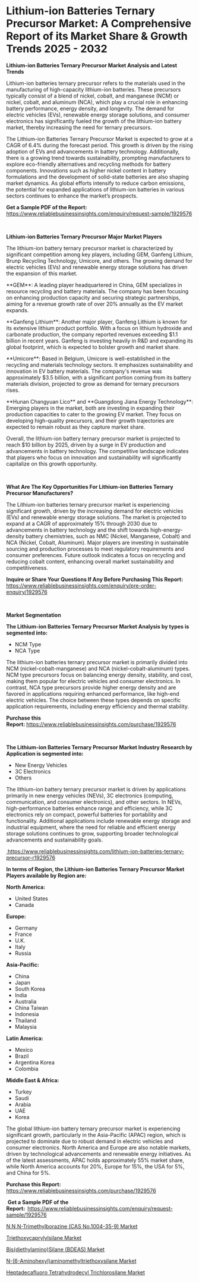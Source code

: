 <p><h1>Lithium-ion Batteries Ternary Precursor Market: A Comprehensive Report of its Market Share & Growth Trends 2025 - 2032</h1></p><p><strong>Lithium-ion Batteries Ternary Precursor Market Analysis and Latest Trends</strong></p>
<p><p>Lithium-ion batteries ternary precursor refers to the materials used in the manufacturing of high-capacity lithium-ion batteries. These precursors typically consist of a blend of nickel, cobalt, and manganese (NCM) or nickel, cobalt, and aluminum (NCA), which play a crucial role in enhancing battery performance, energy density, and longevity. The demand for electric vehicles (EVs), renewable energy storage solutions, and consumer electronics has significantly fueled the growth of the lithium-ion battery market, thereby increasing the need for ternary precursors.</p><p>The Lithium-ion Batteries Ternary Precursor Market is expected to grow at a CAGR of 6.4% during the forecast period. This growth is driven by the rising adoption of EVs and advancements in battery technology. Additionally, there is a growing trend towards sustainability, prompting manufacturers to explore eco-friendly alternatives and recycling methods for battery components. Innovations such as higher nickel content in battery formulations and the development of solid-state batteries are also shaping market dynamics. As global efforts intensify to reduce carbon emissions, the potential for expanded applications of lithium-ion batteries in various sectors continues to enhance the market’s prospects.</p></p>
<p><strong>Get a Sample PDF of the Report:&nbsp;</strong> <a href="https://www.reliablebusinessinsights.com/enquiry/request-sample/1929576?utm_campaign=97&utm_medium=2&utm_source=Github&utm_content=ia&utm_term=29032025&utm_id=lithium-ion-batteries-ternary-precursor">https://www.reliablebusinessinsights.com/enquiry/request-sample/1929576</a></p>
<p>&nbsp;</p>
<p><strong>Lithium-ion Batteries Ternary Precursor Major Market Players</strong></p>
<p><p>The lithium-ion battery ternary precursor market is characterized by significant competition among key players, including GEM, Ganfeng Lithium, Brunp Recycling Technology, Umicore, and others. The growing demand for electric vehicles (EVs) and renewable energy storage solutions has driven the expansion of this market.</p><p>**GEM**: A leading player headquartered in China, GEM specializes in resource recycling and battery materials. The company has been focusing on enhancing production capacity and securing strategic partnerships, aiming for a revenue growth rate of over 20% annually as the EV market expands.</p><p>**Ganfeng Lithium**: Another major player, Ganfeng Lithium is known for its extensive lithium product portfolio. With a focus on lithium hydroxide and carbonate production, the company reported revenues exceeding $1.1 billion in recent years. Ganfeng is investing heavily in R&D and expanding its global footprint, which is expected to bolster growth and market share.</p><p>**Umicore**: Based in Belgium, Umicore is well-established in the recycling and materials technology sectors. It emphasizes sustainability and innovation in EV battery materials. The company's revenue was approximately $3.5 billion, with a significant portion coming from its battery materials division, projected to grow as demand for ternary precursors rises.</p><p>**Hunan Changyuan Lico** and **Guangdong Jiana Energy Technology**: Emerging players in the market, both are investing in expanding their production capacities to cater to the growing EV market. They focus on developing high-quality precursors, and their growth trajectories are expected to remain robust as they capture market share.</p><p>Overall, the lithium-ion battery ternary precursor market is projected to reach $10 billion by 2025, driven by a surge in EV production and advancements in battery technology. The competitive landscape indicates that players who focus on innovation and sustainability will significantly capitalize on this growth opportunity.</p></p>
<p>&nbsp;</p>
<p><strong>What Are The Key Opportunities For Lithium-ion Batteries Ternary Precursor Manufacturers?</strong></p>
<p><p>The Lithium-ion batteries ternary precursor market is experiencing significant growth, driven by the increasing demand for electric vehicles (EVs) and renewable energy storage solutions. The market is projected to expand at a CAGR of approximately 15% through 2030 due to advancements in battery technology and the shift towards high-energy-density battery chemistries, such as NMC (Nickel, Manganese, Cobalt) and NCA (Nickel, Cobalt, Aluminum). Major players are investing in sustainable sourcing and production processes to meet regulatory requirements and consumer preferences. Future outlook indicates a focus on recycling and reducing cobalt content, enhancing overall market sustainability and competitiveness.</p></p>
<p><strong>Inquire or Share Your Questions If Any Before Purchasing This Report:</strong> <a href="https://www.reliablebusinessinsights.com/enquiry/pre-order-enquiry/1929576?utm_campaign=97&utm_medium=2&utm_source=Github&utm_content=ia&utm_term=29032025&utm_id=lithium-ion-batteries-ternary-precursor">https://www.reliablebusinessinsights.com/enquiry/pre-order-enquiry/1929576</a></p>
<p>&nbsp;</p>
<p><strong>Market Segmentation</strong></p>
<p><strong>The Lithium-ion Batteries Ternary Precursor Market Analysis by types is segmented into:</strong></p>
<p><ul><li>NCM Type</li><li>NCA Type</li></ul></p>
<p><p>The lithium-ion batteries ternary precursor market is primarily divided into NCM (nickel-cobalt-manganese) and NCA (nickel-cobalt-aluminum) types. NCM type precursors focus on balancing energy density, stability, and cost, making them popular for electric vehicles and consumer electronics. In contrast, NCA type precursors provide higher energy density and are favored in applications requiring enhanced performance, like high-end electric vehicles. The choice between these types depends on specific application requirements, including energy efficiency and thermal stability.</p></p>
<p><strong>Purchase this Report:&nbsp;</strong><a href="https://www.reliablebusinessinsights.com/purchase/1929576?utm_campaign=97&utm_medium=2&utm_source=Github&utm_content=ia&utm_term=29032025&utm_id=lithium-ion-batteries-ternary-precursor">https://www.reliablebusinessinsights.com/purchase/1929576</a></p>
<p>&nbsp;</p>
<p><strong>The Lithium-ion Batteries Ternary Precursor Market Industry Research by Application is segmented into:</strong></p>
<p><ul><li>New Energy Vehicles</li><li>3C Electronics</li><li>Others</li></ul></p>
<p><p>The lithium-ion battery ternary precursor market is driven by applications primarily in new energy vehicles (NEVs), 3C electronics (computing, communication, and consumer electronics), and other sectors. In NEVs, high-performance batteries enhance range and efficiency, while 3C electronics rely on compact, powerful batteries for portability and functionality. Additional applications include renewable energy storage and industrial equipment, where the need for reliable and efficient energy storage solutions continues to grow, supporting broader technological advancements and sustainability goals.</p></p>
<p><a href="https://www.reliablebusinessinsights.com/lithium-ion-batteries-ternary-precursor-r1929576?utm_campaign=97&utm_medium=2&utm_source=Github&utm_content=ia&utm_term=29032025&utm_id=lithium-ion-batteries-ternary-precursor">&nbsp;https://www.reliablebusinessinsights.com/lithium-ion-batteries-ternary-precursor-r1929576</a></p>
<p><strong>In terms of Region, the Lithium-ion Batteries Ternary Precursor Market Players available by Region are:</strong></p>
<p>
    <p> <strong> North America: </strong>
        <ul>
            <li>United States</li>
            <li>Canada</li>
        </ul>
        </p> 
    <p> <strong> Europe: </strong>
        <ul>
            <li>Germany</li>
            <li>France</li>
            <li>U.K.</li>
            <li>Italy</li>
            <li>Russia</li>
        </ul>
        </p> 
    <p> <strong> Asia-Pacific: </strong>
        <ul>
            <li>China</li>
            <li>Japan</li>
            <li>South Korea</li>
            <li>India</li>
            <li>Australia</li>
            <li>China Taiwan</li>
            <li>Indonesia</li>
            <li>Thailand</li>
            <li>Malaysia</li>
        </ul>
        </p> 
    <p> <strong> Latin America: </strong>
        <ul>
            <li>Mexico</li>
            <li>Brazil</li>
            <li>Argentina Korea</li>
            <li>Colombia</li>
        </ul>
        </p> 
    <p> <strong> Middle East & Africa: </strong>
        <ul>
            <li>Turkey</li>
            <li>Saudi</li>
            <li>Arabia</li>
            <li>UAE</li>
            <li>Korea</li>
        </ul>
    </p>
    </p>
<p><p>The global lithium-ion battery ternary precursor market is experiencing significant growth, particularly in the Asia-Pacific (APAC) region, which is projected to dominate due to robust demand in electric vehicles and consumer electronics. North America and Europe are also notable markets, driven by technological advancements and renewable energy initiatives. As of the latest assessments, APAC holds approximately 55% market share, while North America accounts for 20%, Europe for 15%, the USA for 5%, and China for 5%.</p></p>
<p><strong>Purchase this Report: </strong><a href="https://www.reliablebusinessinsights.com/purchase/1929576?utm_campaign=97&utm_medium=2&utm_source=Github&utm_content=ia&utm_term=29032025&utm_id=lithium-ion-batteries-ternary-precursor">https://www.reliablebusinessinsights.com/purchase/1929576</a></p>
<p>&nbsp;<strong>Get a Sample PDF of the Report:&nbsp;&nbsp;</strong><a href="https://www.reliablebusinessinsights.com/enquiry/request-sample/1929576?utm_campaign=97&utm_medium=2&utm_source=Github&utm_content=ia&utm_term=29032025&utm_id=lithium-ion-batteries-ternary-precursor">https://www.reliablebusinessinsights.com/enquiry/request-sample/1929576</a></p>
<p><strong></strong></p>
<p><p><a href="https://github.com/bartzthateis/Market-Research-Report-List-1/blob/main/nnn-trimethylborazine-cas-no1004-35-9-market.md?utm_campaign=97&utm_medium=2&utm_source=Github&utm_content=ia&utm_term=29032025&utm_id=lithium-ion-batteries-ternary-precursor">N,N,N-Trimethylborazine (CAS No.1004-35-9) Market</a></p><p><a href="https://github.com/kuciakkukalo/Market-Research-Report-List-1/blob/main/triethoxycaprylylsilane-market.md?utm_campaign=97&utm_medium=2&utm_source=Github&utm_content=ia&utm_term=29032025&utm_id=lithium-ion-batteries-ternary-precursor">Triethoxycaprylylsilane Market</a></p><p><a href="https://github.com/taffouasaoka/Market-Research-Report-List-1/blob/main/bisdiethylaminosilane-bdeas-market.md?utm_campaign=97&utm_medium=2&utm_source=Github&utm_content=ia&utm_term=29032025&utm_id=lithium-ion-batteries-ternary-precursor">Bis(diethylamino)Silane (BDEAS) Market</a></p><p><a href="https://github.com/danitkeavyx7/Market-Research-Report-List-1/blob/main/n-6-aminohexylaminomethyltriethoxysilane-market.md?utm_campaign=97&utm_medium=2&utm_source=Github&utm_content=ia&utm_term=29032025&utm_id=lithium-ion-batteries-ternary-precursor">N-(6-Aminohexyl)aminomethyltriethoxysilane Market</a></p><p><a href="https://github.com/moorsdorak31/Market-Research-Report-List-1/blob/main/heptadecafluoro-tetrahydrodecyl-trichlorosilane-market.md?utm_campaign=97&utm_medium=2&utm_source=Github&utm_content=ia&utm_term=29032025&utm_id=lithium-ion-batteries-ternary-precursor">Heptadecafluoro Tetrahydrodecyl Trichlorosilane Market</a></p></p>